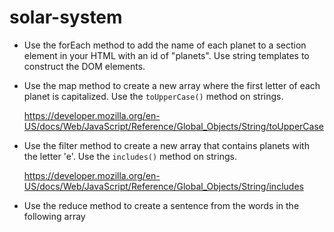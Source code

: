 # solar-system

  - Use the forEach method to add the name of each planet
    to a section element in your HTML with an id of "planets".
    Use string templates to construct the DOM elements.

  - Use the map method to create a new array where the 
    first letter of each planet is capitalized. Use the
    `toUpperCase()` method on strings.

    https://developer.mozilla.org/en-US/docs/Web/JavaScript/Reference/Global_Objects/String/toUpperCase

  - Use the filter method to create a new array that
    contains planets with the letter 'e'. Use the `includes()`
    method on strings.

    https://developer.mozilla.org/en-US/docs/Web/JavaScript/Reference/Global_Objects/String/includes

 -  Use the reduce method to create a sentence from the words in the following      array